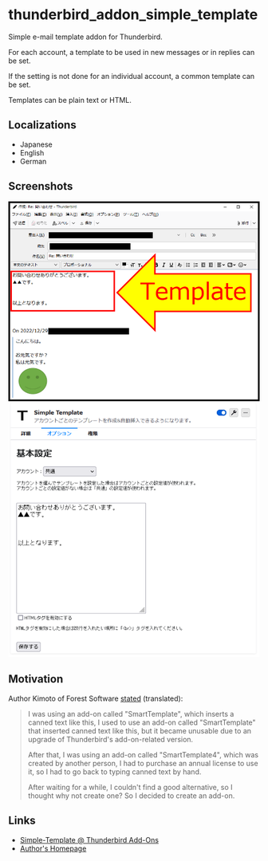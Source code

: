 # thunderbird_addon_simple_template
Simple e-mail template addon for Thunderbird.

For each account, a template to be used in new messages or in replies can be set.

If the setting is not done for an individual account, a common template can be set.

Templates can be plain text or HTML.

## Localizations
 * Japanese
 * English
 * German

## Screenshots

![template in an e-mail (Japanese)](screenshot/1.PNG)
![configure a template (Japanese)](screenshot/2.PNG)

## Motivation

Author Kimoto of Forest Software [stated](https://forest-soft.xyz/blog/detail?id=42) (translated):
> I was using an add-on called "SmartTemplate", which inserts a canned text like this,
> I used to use an add-on called "SmartTemplate" that inserted canned text like this, but it became unusable due to an upgrade of Thunderbird's add-on-related version.
>
> After that, I was using an add-on called "SmartTemplate4", which was created by another person,
> I had to purchase an annual license to use it, so I had to go back to typing canned text by hand.
>
> After waiting for a while, I couldn't find a good alternative, so I thought why not create one? So I decided to create an add-on.

## Links
 * [Simple-Template @ Thunderbird Add-Ons](https://addons.thunderbird.net/thunderbird/addon/simple-template/)
 * [Author's Homepage](https://forest-soft.xyz/blog/detail?id=42)
